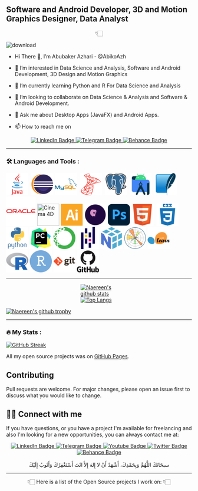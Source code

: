 ## Software and Android Developer, 3D and Motion Graphics Designer, Data Analyst 
<p align="center", font-size:30px>👇🏻</p>

![download](https://github.com/AbikoAzh/AbikoAzh/assets/165510364/da04e799-a686-442a-8768-c4725f3115b8)

- Hi There 👋, I’m Abubaker Azhari - @AbikoAzh
  
- 👀 I’m interested in Data Science and Analysis, Software and Android Development, 3D Design and Motion Graphics
  
- 🌱 I’m currently learning Python and R For Data Science and Analysis
  
- 💞️ I’m looking to collaborate on Data Science & Analysis and Software & Android Development.

- 💬 Ask me about Desktop Apps (JavaFX) and Android Apps.
  
- 📫 How to reach me on
<div align="center">
  <a href="mailto:abikoazh@hotmail.com">
    <img src="https://img.shields.io/badge/Microsoft_Outlook-0078D4?style=for-the-badge&logo=microsoft-outlook&logoColor=white" alt="LinkedIn Badge"/>
  </a>
  <a href="https://t.me/abikoazh">
    <img src="https://img.shields.io/badge/Telegram-blue?style=for-the-badge&logo=github&logoColor=white" alt="Telegram Badge"/>
  </a>
  <a href="https://www.behance.net/AbikoAzh">
    <img src="https://img.shields.io/badge/Behance-blue?style=for-the-badge&logo=github&logoColor=white" alt="Behance Badge"/>
  </a> 
</div>

---

### :hammer_and_wrench: Languages and Tools :
<div>
  <img src="https://github.com/devicons/devicon/blob/master/icons/java/java-original-wordmark.svg" title="Java" alt="Java" width="60" height="60"/>&nbsp;
  <img src="https://github.com/devicons/devicon/blob/master/icons/eclipse/eclipse-original.svg" title="Eclipse" **alt="Eclipse" width="60" height="60"/>
  <img src="https://github.com/devicons/devicon/blob/master/icons/mysql/mysql-original-wordmark.svg" title="MySQL"  alt="MySQL" width="60" height="60"/>&nbsp;
  <img src="https://github.com/devicons/devicon/blob/master/icons/microsoftsqlserver/microsoftsqlserver-plain.svg" title="Microsoft SQL Server"  alt="Microsoft SQL Server" width="60" height="60"/>&nbsp;
  <img src="https://github.com/devicons/devicon/blob/master/icons/postgresql/postgresql-original.svg" title="PostgresSQL"  alt="PostgresSQL" width="60" height="60"/>&nbsp;
  <img src="https://github.com/devicons/devicon/blob/master/icons/androidstudio/androidstudio-original.svg" title="Android Studio" alt="Android Studio" width="60" height="60"/>&nbsp;
  <img src="https://github.com/devicons/devicon/blob/master/icons/sqlite/sqlite-original.svg" title="SQLITE" **alt="SQLITE" width="60" height="60"/>
  <img src="https://github.com/devicons/devicon/blob/master/icons/oracle/oracle-original.svg" title="Oracle" **alt="Oracle" width="80" height="80"/>
  <img src="https://github.com/AbikoAzh/AbikoAzh/assets/165510364/f00740fb-675d-4dc5-9ccf-5d13033b40b3" title="Cinema 4D" **alt="Cinema 4D" width="60" height="60"/>
  <img src="https://github.com/devicons/devicon/blob/master/icons/illustrator/illustrator-plain.svg" title="Illustrator" **alt="Illustrator" width="60" height="60"/>
  <img src="https://github.com/devicons/devicon/blob/master/icons/aftereffects/aftereffects-original.svg" title="After Effects" **alt="After Effects" width="60" height="60"/>
  <img src="https://github.com/devicons/devicon/blob/master/icons/photoshop/photoshop-original.svg" title="Photoshop" **alt="Photoshop" width="60" height="60"/>
  <img src="https://github.com/devicons/devicon/blob/master/icons/html5/html5-original.svg" title="HTML5" alt="HTML" width="60" height="60"/>&nbsp;
  <img src="https://github.com/devicons/devicon/blob/master/icons/css3/css3-plain-wordmark.svg"  title="CSS3" alt="CSS" width="60" height="60"/>&nbsp;
  <img src="https://github.com/devicons/devicon/blob/master/icons/python/python-original-wordmark.svg" title="Python" **alt="Python" width="60" height="60"/>
  <img src="https://github.com/devicons/devicon/blob/master/icons/pycharm/pycharm-original.svg" title="PyCharm" **alt="PyCharm" width="60" height="60"/>
  <img src="https://github.com/devicons/devicon/blob/master/icons/anaconda/anaconda-original.svg" title="Anaconda" **alt="Anaconda" width="60" height="60"/>
  <img src="https://github.com/devicons/devicon/blob/master/icons/pandas/pandas-original.svg" title="Pandas" **alt="Pandas" width="60" height="60"/>
  <img src="https://github.com/devicons/devicon/blob/master/icons/numpy/numpy-original.svg" title="Numpy" **alt="Numpy" width="60" height="60"/>
  <img src="https://github.com/devicons/devicon/blob/master/icons/matplotlib/matplotlib-original.svg" title="Matplotlib" **alt="Matplotlib" width="60" height="60"/>
  <img src="https://github.com/devicons/devicon/blob/master/icons/scikitlearn/scikitlearn-original.svg" title="Scikitlearn" **alt="Scikitlearn" width="60" height="60"/>
  <img src="https://github.com/devicons/devicon/blob/master/icons/r/r-original.svg" title="R" **alt="R" width="60" height="60"/>
  <img src="https://github.com/devicons/devicon/blob/master/icons/rstudio/rstudio-original.svg" title="RStudio" **alt="RStudio" width="60" height="60"/>
  <img src="https://github.com/devicons/devicon/blob/master/icons/git/git-original-wordmark.svg" title="Git" **alt="Git" width="60" height="60"/>
  <img src="https://github.com/devicons/devicon/blob/master/icons/github/github-original-wordmark.svg" title="Github" **alt="Github" width="60" height="60"/>
</div>

---

<div style="width:20%; margin: auto; align="center">

[![Naereen's github stats](https://github-readme-stats.vercel.app/api?username=AbikoAzh&theme=blue-green)](https://github.com/anuraghazra/github-readme-stats)                         [![Top Langs](https://github-readme-stats.vercel.app/api/top-langs/?username=AbikoAzh&layout=compact&theme=vision-friendly-dark)](https://github.com/anuraghazra/github-readme-stats)

</div>

[![Naereen's github trophy](https://github-profile-trophy.vercel.app/?username=AbikoAzh&row=1)](https://github.com/ryo-ma/github-profile-trophy)

---

### :fire: My Stats :
[![GitHub Streak](http://github-readme-streak-stats.herokuapp.com?user=AbikoAzh&theme=dark&background=000000)](https://git.io/streak-stats)

All my open source projects was on [GitHub Pages](https://github.com/AbikoAzh?tab=repositories).

## Contributing

Pull requests are welcome. For major changes, please open an issue first
to discuss what you would like to change.

## 🙋‍♂️ Connect with me 
If you have questions, or you have a project I'm available for freelancing and also I'm looking for a new opportunities, you can always contact me at:
<div id="badges" align="center">
  <a href="https://www.linkedin.com/in/AbikoAzh">
    <img src="https://img.shields.io/badge/LinkedIn-blue?style=for-the-badge&logo=linkedin&logoColor=white" alt="LinkedIn Badge"/>
  </a>
    <a href="https://t.me/abikoazh">
    <img src="https://img.shields.io/badge/Telegram-blue?style=for-the-badge&logo=github&logoColor=white" alt="Telegram Badge"/>
  </a>
  <a href="https://www.youtube.com/">
    <img src="https://img.shields.io/badge/YouTube-red?style=for-the-badge&logo=youtube&logoColor=white" alt="Youtube Badge"/>
  </a>
  <a href="https://twitter.com/@abikoazh">
    <img src="https://img.shields.io/badge/Twitter-blue?style=for-the-badge&logo=twitter&logoColor=white" alt="Twitter Badge"/>
  </a>
  <a href="https://www.behance.net/AbikoAzh">
    <img src="https://img.shields.io/badge/Behance-blue?style=for-the-badge&logo=github&logoColor=white" alt="Behance Badge"/>
  </a> 
</div>
<div align="center">
<img src="https://komarev.com/ghpvc/?username=AbikoAzh&style=flat-square&color=blue" alt="" />
</div>
<div align="center">
    سبحَانَكَ اللَّهُمَّ وَبِحَمْدِكَ، أَشْهَدُ أَنْ لا إِلهَ إِلأَ انْتَ أَسْتَغْفِرُكَ وَأَتْوبُ إِلَيْكَ
</div>

------
<div align="center">
👇🏻 Here is a list of the Open Source projects I work on: 👇🏻
</div>


<!---
AbikoAzh/AbikoAzh is a ✨ special ✨ repository because its `README.md` (this file) appears on your GitHub profile.
You can click the Preview link to take a look at your changes.
--->
